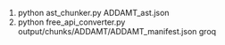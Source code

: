 1.   python ast_chunker.py ADDAMT_ast.json
2.   python  free_api_converter.py output/chunks/ADDAMT/ADDAMT_manifest.json groq
